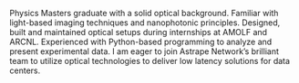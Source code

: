 Physics Masters graduate with a solid optical background. Familiar with light-based imaging techniques and nanophotonic principles. Designed, built and maintained optical setups during internships at AMOLF and ARCNL. Experienced with Python-based programming to analyze and present experimental data. I am eager to join Astrape Network’s brilliant team to utilize optical technologies to deliver low latency solutions for data centers.
